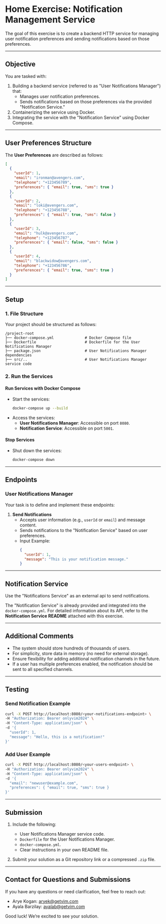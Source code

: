 # Home Exercise: Notification Management Service

The goal of this exercise is to create a backend HTTP service for managing user notification preferences and sending notifications based on those preferences.

---

## **Objective**

You are tasked with:
1. Building a backend service (referred to as "User Notifications Manager") that:
   - Manages user notification preferences.
   - Sends notifications based on those preferences via the provided "Notification Service."
2. Containerizing the service using Docker.
3. Integrating the service with the "Notification Service" using Docker Compose.

---

## **User Preferences Structure**

The **User Preferences** are described as follows:

```json
[
  {
    "userId": 1,
    "email": "ironman@avengers.com",
    "telephone": "+123456789",
    "preferences": { "email": true, "sms": true }
  },
  {
    "userId": 2,
    "email": "loki@avengers.com",
    "telephone": "+123456788",
    "preferences": { "email": true, "sms": false }
  },
  {
    "userId": 3,
    "email": "hulk@avengers.com",
    "telephone": "+123456787",
    "preferences": { "email": false, "sms": false }
  },
  {
    "userId": 4,
    "email": "blackwidow@avengers.com",
    "telephone": "+123456786",
    "preferences": { "email": true, "sms": true }
  }
]
```

---

## **Setup**

### **1. File Structure**
Your project should be structured as follows:
```
/project-root
├── docker-compose.yml              # Docker Compose file
├── Dockerfile                      # Dockerfile for the User Notifications Manager
├── package.json                    # User Notifications Manager dependencies
├── src/..                          # User Notifications Manager service code
```

### **2. Run the Services**

#### **Run Services with Docker Compose**
- Start the services:
  ```bash
  docker-compose up --build
  ```
- Access the services:
  - **User Notifications Manager**: Accessible on port `8080`.
  - **Notification Service**: Accessible on port `5001`.

#### **Stop Services**
- Shut down the services:
  ```bash
  docker-compose down
  ```

---

## **Endpoints**

### **User Notifications Manager**

Your task is to define and implement these endpoints:

1. **Send Notifications**
   - Accepts user information (e.g., `userId` or `email`) and message content.
   - Sends notifications to the "Notification Service" based on user preferences.
   - Input Example:
     ```json
     {
       "userId": 1,
       "message": "This is your notification message."
     }
     ```

---

## **Notification Service**

Use the "Notifications Service" as an external api to send notifications. 

The "Notification Service" is already provided and integrated into the `docker-compose.yml`. 
For detailed information about its API, refer to the **Notification Service README** attached with this exercise.

---

## **Additional Comments**

- The system should store hundreds of thousands of users.
- For simplicity, store data in memory (no need for external storage).
- Ensure flexibility for adding additional notification channels in the future.
- If a user has multiple preferences enabled, the notification should be sent to all specified channels.

---

## **Testing**

### **Send Notification Example**
```bash
curl -X POST http://localhost:8080/<your-notifications-endpoint> \
-H "Authorization: Bearer onlyvim2024" \
-H "Content-Type: application/json" \
-d '{
  "userId": 1,
  "message": "Hello, this is a notification!"
}'
```

### **Add User Example**
```bash
curl -X POST http://localhost:8080/<your-users-endpoint> \
-H "Authorization: Bearer onlyvim2024" \
-H "Content-Type: application/json" \
-d '{
  "email": "newuser@example.com",
  "preferences": { "email": true, "sms": true }
}'
```

---

## **Submission**

1. Include the following:
   - User Notifications Manager service code.
   - `Dockerfile` for the User Notifications Manager.
   - `docker-compose.yml`.
   - Clear instructions in your own README file.

2. Submit your solution as a Git repository link or a compressed `.zip` file.

---

## **Contact for Questions and Submissions**

If you have any questions or need clarification, feel free to reach out:

- Arye Kogan: [aryek@getvim.com](mailto:aryek@getvim.com)
- Ayala Barzilay: [ayalab@getvim.com](mailto:ayalab@getvim.com)

Good luck! We’re excited to see your solution.